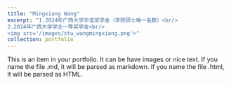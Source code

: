 ```yaml
---
title: "Mingxiang Wang"
excerpt: "1.2024年广西大学华谊奖学金（学院硕士唯一名额）<br/>  
2.2024年广西大学学业一等奖学金<br/>
<img src='/images/stu_wangmingxiang.png'>"
collection: portfolio
---
```


This is an item in your portfolio. It can be have images or nice text. If you name the file .md, it will be parsed as markdown. If you name the file .html, it will be parsed as HTML. 

